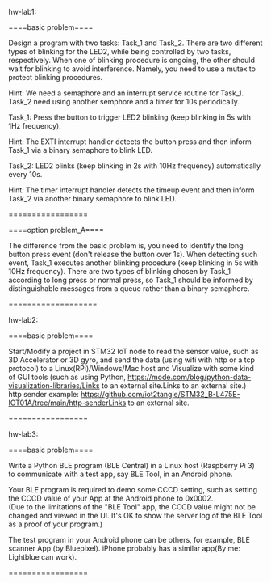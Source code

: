 hw-lab1:  
  
====basic problem====  

Design a program with two tasks: Task_1 and Task_2. There are two different types of blinking for the LED2, while being controlled by two tasks, respectively. When one of blinking procedure is ongoing, the other should wait for blinking to avoid interference. Namely, you need to use a mutex to protect blinking procedures.  
  
Hint: We need a semaphore and an interrupt service routine for Task_1. Task_2 need using another semphore and a timer for 10s periodically.   
  
Task_1: Press the button to trigger LED2 blinking (keep blinking in 5s with 1Hz frequency).  
  
Hint: The EXTI interrupt handler detects the button press and then inform Task_1 via a binary semaphore to blink LED.  
  
Task_2: LED2 blinks (keep blinking in 2s with 10Hz frequency) automatically every 10s.  
  
Hint: The timer interrupt handler detects the timeup event and then inform Task_2 via another binary semaphore to blink LED.  
  
=================  
  
====option problem_A====  
  
The difference from the basic problem is, you need to identify the long button press event (don't release the button over 1s). When detecting such event, Task_1 executes another blinking procedure (keep blinking in 5s with 10Hz frequency). There are two types of blinking chosen by Task_1 according to long press or normal press, so Task_1 should be informed by distinguishable messages from a queue rather than a binary semaphore.  
  
===================  

hw-lab2:    
  
====basic problem====  
  
Start/Modify a project in STM32 IoT node to read the sensor value, such as 3D Accelerator or 3D gyro, and send the data (using wifi with http or a tcp protocol) to a Linux(RPi)/Windows/Mac host and Visualize with some kind of GUI tools (such as using Python, https://mode.com/blog/python-data-visualization-libraries/Links to an external site.Links to an external site.)  
http sender example: https://github.com/iot2tangle/STM32_B-L475E-IOT01A/tree/main/http-senderLinks to an external site.   
  
=================  
  
hw-lab3:  
  
====basic problem====    
  
Write a Python BLE program (BLE Central) in a Linux host (Raspberry Pi 3) to communicate with a test app, say BLE Tool,  in an Android phone.  
  
Your BLE program is required to demo some CCCD setting, such as setting the CCCD value of your App at the Android phone to 0x0002.   
(Due to the limitations of  the "BLE Tool" app, the CCCD value might not be changed and viewed in the UI. It's OK to show the server log of the BLE Tool as a proof of your program.)  
  
The test program in your Android phone can be others, for example, BLE scanner App (by Bluepixel). iPhone probably has a similar app(By me: Lightblue can work).    
  
=================  

  
